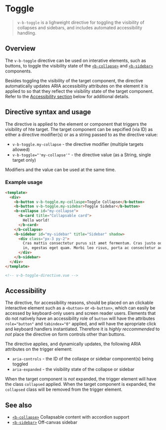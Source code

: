 # Toggle

> `v-b-toggle` is a lighweight directive for toggling the visibility of collapses and sidebars,
> and includes automated accessibility handling.

## Overview

The `v-b-toggle` directive can be used on interative elements, such as buttons, to toggle the
visibility state of the [`<b-collapse>`](/docs/components/collapse) and
[`<b-sidebar>`](/docs/components/sidebar) components.

Besides toggling the visibility of the target component, the directive automatically updates ARIA
accessibility attributes on the element it is applied to so that they reflect the visibility state
of the target component. Refer to the [Accessibility section](#accessibility) below for additional
details.

## Directive syntax and usage

The directive is applied to the element or component that triggers the visibility of hte target. The
target component can be sepcified (via ID) as either a directive modifier(s) or as a string passed
to as the directive value:

- `v-b-toggle.my-collapse` - the directive modifier (multiple targets allowed)
- `v-b-toggle="'my-collapse'"` - the directive value (as a String, single target only)

Modifiers and the value can be used at the same time.

### Example usage

```html
<template>
  <div>
    <b-button v-b-toggle.my-collaspe>Toggle Collapse</b-button>
    <b-button v-b-toggle.my-sidebar>Toggle Sidebar</b-button>
    <b-collapse id="my-collapse">
      <b-card title="Collapsable card">
        Hello world!
      </b-card>
    </b-collapse>
    <b-sidebar id="my-sidebar" title="Sidebar" shadow>
      <div class="px-3 py-2">
        Cras mattis consectetur purus sit amet fermentum. Cras justo odio, dapibus ac facilisis
        in, egestas eget quam. Morbi leo risus, porta ac consectetur ac, vestibulum at eros.
      </div>
    </b-sidebar>
  </div>
</template>

<!-- v-b-toggle-directive.vue -->
```

## Accessibility

The directive, for accessibility reasons, should be placed on an clickable interactive element such
as a `<button>` or `<b-button>`, which can easily be accessed by keyboard-only users and screen
reader users. Elements that do not natively have an accessibility role of `button` will have the
attributes `role="button"` and `tabindex="0"` applied, and will have the apropriate click and
keyboard handlers instantiated. Therefore it is _highly reccommended_ to _not_ place the directive
on form controls other than buttons.

The directive applies, and dynamically updates, the following ARIA attributes on the trigger
element:

- `aria-controls` - the ID of the collaspe or sidebar component(s) being toggled 
- `aria-expanded` - the visibility state of the collapse or sidebar

When the target component is _not_ expanded, the trigger element will have the class `collapsed`
applied. When the target component is expanded, the `collapsed` class will be removed from the
trigger element.

## See also

- [`<b-collapse>`](/docs/components/collapse) Collapsable content with accordion support
- [`<b-sidebar>`](/docs/components/sidebar) Off-canvas sidebar
